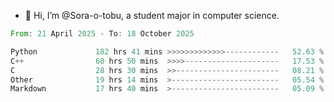 - 👋 Hi, I’m @Sora-o-tobu, a student major in computer science.

<!--START_SECTION:waka-->

```rust
From: 21 April 2025 - To: 18 October 2025

Python             182 hrs 41 mins >>>>>>>>>>>>>------------   52.63 %
C++                60 hrs 50 mins  >>>>---------------------   17.53 %
C                  28 hrs 30 mins  >>-----------------------   08.21 %
Other              19 hrs 14 mins  >------------------------   05.54 %
Markdown           17 hrs 40 mins  >------------------------   05.09 %
```

<!--END_SECTION:waka-->

<!---
<img align='center' src='https://raw.githubusercontent.com/Sora-o-tobu/Sora-o-tobu/main/OneLastSora.png' width='410px'>
--->
<!---
Sora-o-tobu/Sora-o-tobu is a ✨ special ✨ repository because its `README.md` (this file) appears on your GitHub profile.
You can click the Preview link to take a look at your changes.
--->
